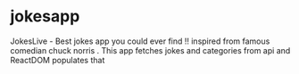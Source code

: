 # jokesapp
JokesLive - Best jokes app you could ever find !! inspired from famous comedian chuck  norris . This app fetches jokes and categories from api and ReactDOM populates that 

